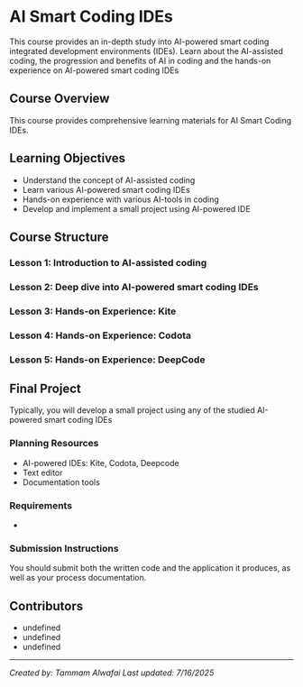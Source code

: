 # AI Smart Coding IDEs

This course provides an in-depth study into AI-powered smart coding integrated development environments (IDEs). Learn about the AI-assisted coding, the progression and benefits of AI in coding and the hands-on experience on AI-powered smart coding IDEs

## Course Overview

This course provides comprehensive learning materials for AI Smart Coding IDEs.

## Learning Objectives

- Understand the concept of AI-assisted coding
- Learn various AI-powered smart coding IDEs
- Hands-on experience with various AI-tools in coding
- Develop and implement a small project using AI-powered IDE

## Course Structure

### Lesson 1: Introduction to AI-assisted coding
### Lesson 2: Deep dive into AI-powered smart coding IDEs
### Lesson 3: Hands-on Experience: Kite
### Lesson 4: Hands-on Experience: Codota
### Lesson 5: Hands-on Experience: DeepCode

## Final Project

Typically, you will develop a small project using any of the studied AI-powered smart coding IDEs

### Planning Resources

- AI-powered IDEs: Kite, Codota, Deepcode
- Text editor
- Documentation tools

### Requirements

- 

### Submission Instructions

You should submit both the written code and the application it produces, as well as your process documentation.

## Contributors

- undefined
- undefined
- undefined

---

*Created by: Tammam Alwafai*
*Last updated: 7/16/2025*